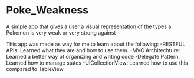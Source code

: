 # Poke_Weakness
A simple app that gives a user a visual representation of the types a Pokemon is very weak or very strong against

This app was made as way for me to learn about the following:
  -RESTFUL APIs: Learned what they are and how to use them.
  -MVC Architechture: Learned a better way of organizing and writing code
  -Delegate Pattern: Learned how to manage states
  -UICollectionView: Learned how to use this compared to TableView

